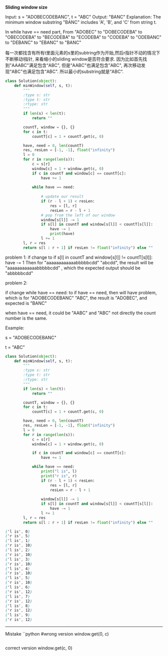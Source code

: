 **Sliding window size**

Input: s = "ADOBECODEBANC", t = "ABC"
Output: "BANC"
Explanation: The minimum window substring "BANC" includes 'A', 'B', and 'C' from string t.

In while have == need part, From "ADOBEC" to "DOBECODEBA" to "OBECODEBA" to "BECODEBA" to "ECODEBA" to "CODEBA" to "ODEBANC" to "DEBANC" to "EBANC" to "BANC"

每一次都找含有所有t里面元素的s里的subtring作为开始,然后r指针不动的情况下不断移动l指针, 来看缩小的sliding window是否符合要求. 因为比如首先找到"AAABC"满足包含“ABC", 但是“AABC"也满足包含”ABC", 再次移动发现“ABC"也满足包含“ABC". 所以最小的substring就是“ABC“.

```python
class Solution(object):
    def minWindow(self, s, t):
        """
        :type s: str
        :type t: str
        :rtype: str
        """
        if len(s) < len(t):
            return ""

        countT, window = {}, {}
        for c in t:
            countT[c] = 1 + countT.get(c, 0)

        have, need = 0, len(countT)
        res, resLen = [-1, -1], float("infinity")
        l = 0
        for r in range(len(s)):
            c = s[r]
            window[c] = 1 + window.get(c, 0)
            if c in countT and window[c] == countT[c]:
                have += 1
           
            while have == need:
               
                # update our result
                if (r - l + 1) < resLen:
                    res = [l, r]
                    resLen = r - l + 1
                # pop from the left of our window
                window[s[l]] -= 1
                if s[l] in countT and window[s[l]] < countT[s[l]]:
                    have -= 1
                    print(have)
                l += 1
        l, r = res
        return s[l : r + 1] if resLen != float("infinity") else ""
```
problem 1:
if change to  if s[l] in countT and window[s[l]] != countT[s[l]]:
                    have -= 1
Then for "aaaaaaaaaaaabbbbbcdd"
"abcdd", the result will be "aaaaaaaaaaaabbbbbcdd"
, which the expected output should be "abbbbbcdd"

problem 2:

if change  while have == need: to if have == need, then will have problem, which is for "ADOBECODEBANC"
 "ABC", the result is "ADOBEC", and expected is "BANC"

 when have == need, it could be "AABC" and "ABC" not directly the count number is the same.


Example:

s =
"ADOBECODEBANC"

t = "ABC"
```python
class Solution(object):
    def minWindow(self, s, t):
        """
        :type s: str
        :type t: str
        :rtype: str
        """
        if len(s) < len(t):
            return ""

        countT, window = {}, {}
        for c in t:
            countT[c] = 1 + countT.get(c, 0)

        have, need = 0, len(countT)
        res, resLen = [-1, -1], float("infinity")
        l = 0
        for r in range(len(s)):
            c = s[r]
            window[c] = 1 + window.get(c, 0)

            if c in countT and window[c] == countT[c]:
                have += 1

            while have == need:
                print("l is", l)
                print("r is", r)
                if (r - l + 1) < resLen:
                    res = [l, r]
                    resLen = r - l + 1
                    
                window[s[l]] -= 1
                if s[l] in countT and window[s[l]] < countT[s[l]]:
                    have -= 1
                l += 1
        l, r = res
        return s[l : r + 1] if resLen != float("infinity") else ""
```

```css
('l is', 0)
('r is', 5)
('l is', 1)
('r is', 10)
('l is', 2)
('r is', 10)
('l is', 3)
('r is', 10)
('l is', 4)
('r is', 10)
('l is', 5)
('r is', 10)
('l is', 6)
('r is', 12)
('l is', 7)
('r is', 12)
('l is', 8)
('r is', 12)
('l is', 9)
('r is', 12)
```
___
Mistake 
``python
#wrong version
window.get(0, c)
```
```
correct version
window.get(c, 0)
```


